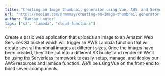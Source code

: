 ```yaml
---
title: "Creating an Image thumbnail generator using Vue, AWS, and Serverless"
url: "https://medium.com/@rmmmsy/creating-an-image-thumbnail-generator-using-vue-aws-and-serverless-part-1-the-setup-5d187b0bb1e1"
author: "Ramsay Lanier"
tags: ["s3", "lambda", "cloud-functions"]
---
```


Create a basic web application that uploads an image to an Amazon Web Services S3 bucket which will trigger an AWS Lambda function that will create several thumbnail images at different sizes. Once the images have been created, they'll be put into a different S3 bucket and rendered! We'll be using the Serverless framework to easily setup, manage, and deploy our AWS resources and lambda function. We'll be using Vue on the front-end to build several components.
